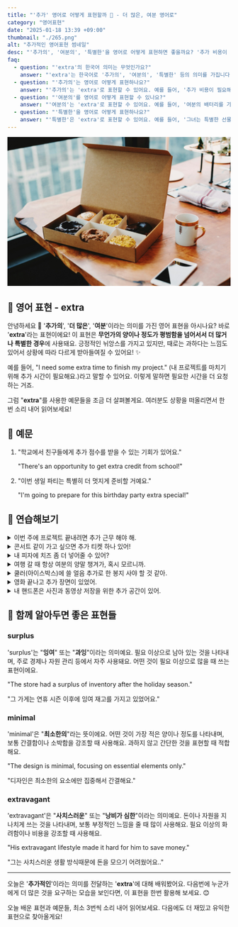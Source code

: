 ```yaml
---
title: "'추가' 영어로 어떻게 표현할까 🔼 - 더 많은, 여분 영어로"
category: "영어표현"
date: "2025-01-18 13:39 +09:00"
thumbnail: "./265.png"
alt: "추가적인 영어표현 썸네일"
desc: "'추가의', '여분의', '특별한'을 영어로 어떻게 표현하면 좋을까요? '추가 비용이 필요해요.', '여분의 배터리를 가져왔어요.', '그녀는 특별한 선물을 준비했어요.' 등을 영어로 표현하는 법을 배워봅시다. 다양한 예문을 통해서 연습하고 본인의 표현으로 만들어 보세요."
faq:
  - question: "'extra'의 한국어 의미는 무엇인가요?"
    answer: "'extra'는 한국어로 '추가의', '여분의', '특별한' 등의 의미를 가집니다."
  - question: "'추가의'는 영어로 어떻게 표현하나요?"
    answer: "'추가의'는 'extra'로 표현할 수 있어요. 예를 들어, '추가 비용이 필요해요'는 'You need to pay an extra fee'로 말할 수 있어요."
  - question: "'여분의'를 영어로 어떻게 표현할 수 있나요?"
    answer: "'여분의'는 'extra'로 표현할 수 있어요. 예를 들어, '여분의 배터리를 가져왔어요'는 'I brought an extra battery'로 말할 수 있어요."
  - question: "'특별한'을 영어로 어떻게 표현하나요?"
    answer: "'특별한'은 'extra'로 표현할 수 있어요. 예를 들어, '그녀는 특별한 선물을 준비했어요'는 'She prepared an extra special gift'로 말할 수 있어요."
---
```


![6개의 도넛, 커피](./265-1.jpg)

## 🌟 영어 표현 - extra

안녕하세요 👋 '**추가의**', '**더 많은**', '**여분**'이라는 의미를 가진 영어 표현을 아시나요? 바로 '**extra**'라는 표현이에요! 이 표현은 **무언가의 양이나 정도가 평범함을 넘어서서 더 많거나 특별한 경우**에 사용돼요. 긍정적인 뉘앙스를 가지고 있지만, 때로는 과하다는 느낌도 있어서 상황에 따라 다르게 받아들여질 수 있어요! ✨

예를 들어, "I need some extra time to finish my project." (내 프로젝트를 마치기 위해 추가 시간이 필요해요.)라고 말할 수 있어요. 이렇게 말하면 필요한 시간을 더 요청하는 거죠.

<div 
  data-inline-banner="🎉 새해에는 스픽 AI와 함께 영어 공부하자" 
  data-inline-banner-subtext="설날 특별 할인으로 최대 70% 할인! (~2/3)" 
  data-inline-banner-link="https://app.usespeak.com/kr-ko/sale/kr-affiliate-special/?ref=engple-inline"
  data-inline-banner-caption="해당 링크를 통해 구매시 일정액의 수수료를 지급받습니다.">
</div>

그럼 "**extra**"를 사용한 예문들을 조금 더 살펴볼게요. 여러분도 상황을 떠올리면서 한 번 소리 내어 읽어보세요!

## 📖 예문

1. "학교에서 친구들에게 추가 점수를 받을 수 있는 기회가 있어요."

   "There's an opportunity to get extra credit from school!"

2. "이번 생일 파티는 특별히 더 멋지게 준비할 거예요."

   "I'm going to prepare for this birthday party extra special!"

## 💬 연습해보기

<details>
<summary>이번 주에 프로젝트 끝내려면 추가 근무 해야 해.</summary>
<span>I need to put in extra hours at work this week to finish the project.</span>
</details>

<details>
<summary>콘서트 같이 가고 싶으면 추가 티켓 하나 있어!</summary>
<span>We got an extra ticket if you wanna join us for the concert.</span>
</details>

<details>
<summary>내 피자에 치즈 좀 더 넣어줄 수 있어?</summary>
<span>Can you throw in some extra cheese on my pizza?</span>
</details>

<details>
<summary>여행 갈 때 항상 여분의 양말 챙겨가, 혹시 모르니까.</summary>
<span>I always pack extra socks when I travel, <a href="/blog/in-english/253.in-case/">just in case</a>.</span>
</details>

<details>
<summary>쿨러(아이스박스)에 쓸 얼음 추가로 한 봉지 사야 할 것 같아.</summary>
<span>We should buy an extra bag of ice for the cooler.</span>
</details>

<details>
<summary>영화 끝나고 추가 장면이 있었어.</summary>
<span>The movie had an extra scene after the credits.</span>
</details>

<details>
<summary>내 핸드폰은 사진과 동영상 저장을 위한 추가 공간이 있어.</summary>
<span>My phone has extra storage for photos and videos.</span>
</details>

## 🤝 함께 알아두면 좋은 표현들

### surplus

'surplus'는 "**잉여**" 또는 "**과잉**"이라는 의미예요. 필요 이상으로 남아 있는 것을 나타내며, 주로 경제나 자원 관리 등에서 자주 사용돼요. 어떤 것이 필요 이상으로 많을 때 쓰는 표현이에요.

"The store had a surplus of inventory after the holiday season."

"그 가게는 연휴 시즌 이후에 잉여 재고를 가지고 있었어요."

### minimal

'minimal'은 "**최소한의**"라는 뜻이에요. 어떤 것이 가장 적은 양이나 정도를 나타내며, 보통 간결함이나 소박함을 강조할 때 사용해요. 과하지 않고 간단한 것을 표현할 때 적합해요.

"The design is minimal, focusing on essential elements only."

"디자인은 최소한의 요소에만 집중해서 간결해요."

### extravagant

'extravagant'은 "**사치스러운**" 또는 "**낭비가 심한**"이라는 의미예요. 돈이나 자원을 지나치게 쓰는 것을 나타내며, 보통 부정적인 느낌을 줄 때 많이 사용해요. 필요 이상의 화려함이나 비용을 강조할 때 사용해요.

"His extravagant lifestyle made it hard for him to save money."

"그는 사치스러운 생활 방식때문에 돈을 모으기 어려웠어요.."

---

오늘은 '**추가적인**'이라는 의미를 전달하는 '**extra**'에 대해 배워봤어요. 다음번에 누군가에게 더 많은 것을 요구하는 모습을 보인다면, 이 표현을 한번 활용해 보세요. 😊

오늘 배운 표현과 예문들, 최소 3번씩 소리 내어 읽어보세요. 다음에도 더 재밌고 유익한 표현으로 찾아올게요!
